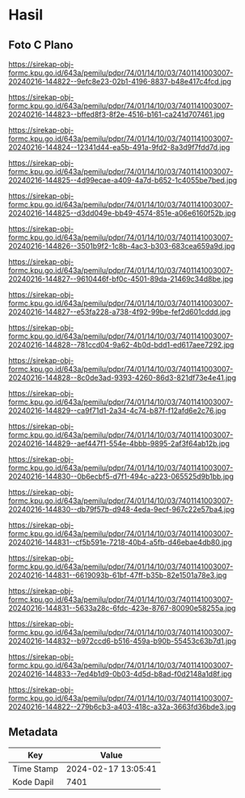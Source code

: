 # Hasil

## Foto C Plano

https://sirekap-obj-formc.kpu.go.id/643a/pemilu/pdpr/74/01/14/10/03/7401141003007-20240216-144822--9efc8e23-02b1-4196-8837-b48e417c4fcd.jpg

https://sirekap-obj-formc.kpu.go.id/643a/pemilu/pdpr/74/01/14/10/03/7401141003007-20240216-144823--bffed8f3-8f2e-4516-b161-ca241d707461.jpg

https://sirekap-obj-formc.kpu.go.id/643a/pemilu/pdpr/74/01/14/10/03/7401141003007-20240216-144824--12341d44-ea5b-491a-9fd2-8a3d9f7fdd7d.jpg

https://sirekap-obj-formc.kpu.go.id/643a/pemilu/pdpr/74/01/14/10/03/7401141003007-20240216-144825--4d99ecae-a409-4a7d-b652-1c4055be7bed.jpg

https://sirekap-obj-formc.kpu.go.id/643a/pemilu/pdpr/74/01/14/10/03/7401141003007-20240216-144825--d3dd049e-bb49-4574-851e-a06e6160f52b.jpg

https://sirekap-obj-formc.kpu.go.id/643a/pemilu/pdpr/74/01/14/10/03/7401141003007-20240216-144826--3501b9f2-1c8b-4ac3-b303-683cea659a9d.jpg

https://sirekap-obj-formc.kpu.go.id/643a/pemilu/pdpr/74/01/14/10/03/7401141003007-20240216-144827--9610446f-bf0c-4501-89da-21469c34d8be.jpg

https://sirekap-obj-formc.kpu.go.id/643a/pemilu/pdpr/74/01/14/10/03/7401141003007-20240216-144827--e53fa228-a738-4f92-99be-fef2d601cddd.jpg

https://sirekap-obj-formc.kpu.go.id/643a/pemilu/pdpr/74/01/14/10/03/7401141003007-20240216-144828--781ccd04-9a62-4b0d-bdd1-ed617aee7292.jpg

https://sirekap-obj-formc.kpu.go.id/643a/pemilu/pdpr/74/01/14/10/03/7401141003007-20240216-144828--8c0de3ad-9393-4260-86d3-821df73e4e41.jpg

https://sirekap-obj-formc.kpu.go.id/643a/pemilu/pdpr/74/01/14/10/03/7401141003007-20240216-144829--ca9f71d1-2a34-4c74-b87f-f12afd6e2c76.jpg

https://sirekap-obj-formc.kpu.go.id/643a/pemilu/pdpr/74/01/14/10/03/7401141003007-20240216-144829--aef447f1-554e-4bbb-9895-2af3f64ab12b.jpg

https://sirekap-obj-formc.kpu.go.id/643a/pemilu/pdpr/74/01/14/10/03/7401141003007-20240216-144830--0b6ecbf5-d7f1-494c-a223-065525d9b1bb.jpg

https://sirekap-obj-formc.kpu.go.id/643a/pemilu/pdpr/74/01/14/10/03/7401141003007-20240216-144830--db79f57b-d948-4eda-9ecf-967c22e57ba4.jpg

https://sirekap-obj-formc.kpu.go.id/643a/pemilu/pdpr/74/01/14/10/03/7401141003007-20240216-144831--cf5b591e-7218-40b4-a5fb-d46ebae4db80.jpg

https://sirekap-obj-formc.kpu.go.id/643a/pemilu/pdpr/74/01/14/10/03/7401141003007-20240216-144831--6619093b-61bf-47ff-b35b-82e1501a78e3.jpg

https://sirekap-obj-formc.kpu.go.id/643a/pemilu/pdpr/74/01/14/10/03/7401141003007-20240216-144831--5633a28c-6fdc-423e-8767-80090e58255a.jpg

https://sirekap-obj-formc.kpu.go.id/643a/pemilu/pdpr/74/01/14/10/03/7401141003007-20240216-144832--b972ccd6-b516-459a-b90b-55453c63b7d1.jpg

https://sirekap-obj-formc.kpu.go.id/643a/pemilu/pdpr/74/01/14/10/03/7401141003007-20240216-144833--7ed4b1d9-0b03-4d5d-b8ad-f0d2148a1d8f.jpg

https://sirekap-obj-formc.kpu.go.id/643a/pemilu/pdpr/74/01/14/10/03/7401141003007-20240216-144822--279b6cb3-a403-418c-a32a-3663fd36bde3.jpg


## Metadata

| Key        | Value               |
| ---------- | ------------------- |
| Time Stamp | 2024-02-17 13:05:41 |
| Kode Dapil | 7401                |



